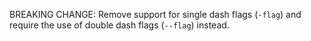 BREAKING CHANGE: Remove support for single dash flags (`-flag`) and require the use of double dash flags (`--flag`) instead.
